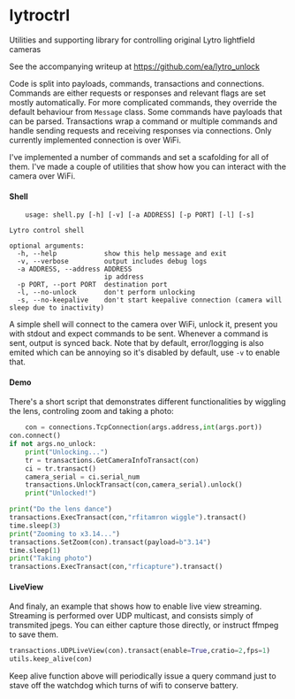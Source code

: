 # lytroctrl

Utilities and supporting library for controlling original Lytro lightfield cameras

See the accompanying writeup at https://github.com/ea/lytro_unlock

Code is split into payloads, commands, transactions and connections. Commands are either requests or responses and relevant flags are set mostly automatically. For more complicated commands, they override the default behaviour from `Message` class. Some commands have payloads that can be parsed. Transactions wrap a command or multiple commands and handle sending requests and receiving responses via connections. Only currently implemented connection is over WiFi. 



I've implemented a number of commands and set a scafolding for all of them. I've made a couple of utilities that show how you can interact with the camera over WiFi. 
	
#### Shell
	
```
	usage: shell.py [-h] [-v] [-a ADDRESS] [-p PORT] [-l] [-s]

Lytro control shell

optional arguments:
  -h, --help            show this help message and exit
  -v, --verbose         output includes debug logs
  -a ADDRESS, --address ADDRESS
                        ip address
  -p PORT, --port PORT  destination port
  -l, --no-unlock       don't perform unlocking
  -s, --no-keepalive    don't start keepalive connection (camera will sleep due to inactivity)
```

A simple shell will connect to the camera over WiFi, unlock it, present you with stdout and expect commands to be sent. Whenever a command is sent, output is synced back. Note that by default, error/logging is also emited which can be annoying so it's disabled by default, use `-v` to enable that. 
	
	
#### Demo

There's a short script that demonstrates different functionalities by wiggling the lens, controling zoom and taking a photo:
	
```python
	con = connections.TcpConnection(args.address,int(args.port))
con.connect()
if not args.no_unlock:
	print("Unlocking...")
	tr = transactions.GetCameraInfoTransact(con)
	ci = tr.transact()
	camera_serial = ci.serial_num
	transactions.UnlockTransact(con,camera_serial).unlock()
	print("Unlocked!")

print("Do the lens dance")
transactions.ExecTransact(con,"rfitamron wiggle").transact()
time.sleep(3)
print("Zooming to x3.14...")
transactions.SetZoom(con).transact(payload=b"3.14")
time.sleep(1)
print("Taking photo")
transactions.ExecTransact(con,"rficapture").transact()
```
	
#### LiveView
 
And finaly, an example that shows how to enable live view streaming. Streaming is performed over UDP multicast, and consists simply of transmited jpegs. You can either capture those directly, or instruct ffmpeg to save them. 
	
```python
transactions.UDPLiveView(con).transact(enable=True,cratio=2,fps=1)
utils.keep_alive(con)
```
	
Keep alive function above will periodically issue a query command just to stave off the watchdog which turns of wifi to conserve battery. 
